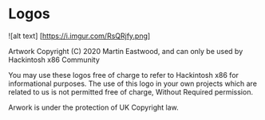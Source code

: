 # Logos

![alt text] [https://i.imgur.com/RsQRjfy.png]

Artwork Copyright (C) 2020 Martin Eastwood, and can only be used by Hackintosh x86 Community

You may use these logos free of charge to refer to Hackintosh x86 for informational purposes. The use of this logo in your own projects which are related to us is not permitted free of charge, Without Required permission. 


Arwork is under the protection of UK Copyright law.
